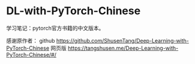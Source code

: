 # DL-with-PyTorch-Chinese
学习笔记：pytorch官方书籍的中文版本。 

感谢原作者： 
github
https://github.com/ShusenTang/Deep-Learning-with-PyTorch-Chinese
网页版
https://tangshusen.me/Deep-Learning-with-PyTorch-Chinese/#/
